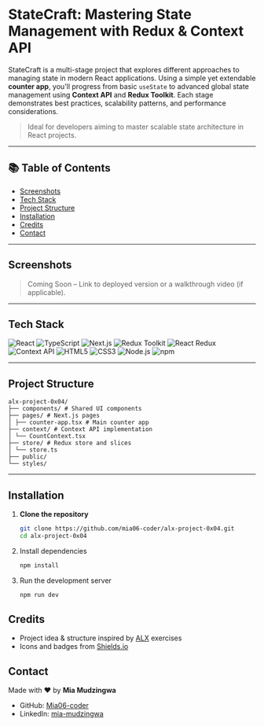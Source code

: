 # StateCraft: Mastering State Management with Redux & Context API

StateCraft is a multi-stage project that explores different approaches to managing state in modern React applications. Using a simple yet extendable **counter app**, you'll progress from basic `useState` to advanced global state management using **Context API** and **Redux Toolkit**. Each stage demonstrates best practices, scalability patterns, and performance considerations.

> Ideal for developers aiming to master scalable state architecture in React projects.

---

## 📚 Table of Contents

- [Screenshots](#screenshots)
- [Tech Stack](#tech-stack)
- [Project Structure](#project-structure)
- [Installation](#installation)
- [Credits](#credits)
- [Contact](#contact)

---

## Screenshots

> Coming Soon – Link to deployed version or a walkthrough video (if applicable).

---

## Tech Stack

![React](https://img.shields.io/badge/React-18-61DAFB?style=flat&logo=react)
![TypeScript](https://img.shields.io/badge/TypeScript-4.x-3178C6?style=flat&logo=typescript)
![Next.js](https://img.shields.io/badge/Next.js-13+-000000?style=flat&logo=next.js)
![Redux Toolkit](https://img.shields.io/badge/Redux%20Toolkit-1.x-764ABC?style=flat&logo=redux)
![React Redux](https://img.shields.io/badge/React--Redux-7.x-593D88?style=flat&logo=react)
![Context API](https://img.shields.io/badge/Context%20API-Built--in-blueviolet?style=flat&logo=react)
![HTML5](https://img.shields.io/badge/HTML5-E34F26?style=flat&logo=html5&logoColor=white)
![CSS3](https://img.shields.io/badge/CSS3-1572B6?style=flat&logo=css3&logoColor=white)
![Node.js](https://img.shields.io/badge/Node.js-20.x-339933?style=flat&logo=nodedotjs)
![npm](https://img.shields.io/badge/npm-9.x-CB3837?style=flat&logo=npm)

---

## Project Structure

```plaintext
alx-project-0x04/
├── components/ # Shared UI components
├── pages/ # Next.js pages
│ ├── counter-app.tsx # Main counter app
├── context/ # Context API implementation
│ └── CountContext.tsx
├── store/ # Redux store and slices
│ └── store.ts
├── public/
└── styles/
```

---

## Installation

1. **Clone the repository**
   ```bash
   git clone https://github.com/mia06-coder/alx-project-0x04.git
   cd alx-project-0x04
   ```
2. Install dependencies

   ```bash
   npm install
   ```

3. Run the development server
   ```bash
   npm run dev
   ```

## Credits

- Project idea & structure inspired by [ALX](https://www.alxafrica.com/) exercises
- Icons and badges from [Shields.io](https://shields.io/)

## Contact

Made with ❤️ by **Mia Mudzingwa**

- GitHub: [Mia06-coder](https://github.com/Mia06-coder)
- LinkedIn: [mia-mudzingwa](https://www.linkedin.com/in/mia-mudzingwa)
